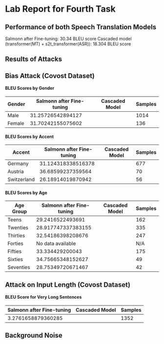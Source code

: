 # Lab Report for Fourth Task

## Performance of both Speech Translation Models

Salmonn after Fine-tuning: 30.34 BLEU score
Cascaded model (transformer(MT) + s2t_transformer(ASR)): 18.304 BLEU score

## Results of Attacks

## Bias Attack (Covost Dataset)

#### BLEU Scores by Gender
| Gender  | Salmonn after Fine-tuning| Cascaded Model |Samples |
|---------|--------------------------|----------------|--------|
| Male    | 31.25726542894127        |                | 1014   |
| Female  | 31.70242155075602        |                |136     |

#### BLEU Scores by Accent
| Accent       | Salmonn after Fine-tuning | Cascaded Model | Samples |
|--------------|---------------------------|----------------|---------|
| Germany      | 31.124318338516378        |                | 677     |
| Austria      | 36.68599237359564         |                | 70      |
| Switzerland  | 26.18914019870942         |                | 56      |

#### BLEU Scores by Age
| Age Group   | Salmonn after Fine-tuning | Cascaded Model | Samples  |
|-------------|---------------------------|----------------|----------|
| Teens       | 29.2416522493691          |                | 162      |
| Twenties    | 28.917747337383155        |                | 335      |
| Thirties    | 32.54186398208676         |                | 247      |
| Forties     | No data available         |                | N/A      |
| Fifties     | 33.334429200043           |                | 175      |
| Sixties     | 34.75665348152627         |                | 49       |
| Seventies   | 28.75349720671467         |                | 42       |


## Attack on Input Length (Covost Dataset)
#### BLEU Score for Very Long Sentences

| Salmonn after Fine-tuning| Cascaded Model |Samples |
|--------------------------|----------------|--------|
| 3.2761658879360285       |                | 1352   |


## Background Noise
